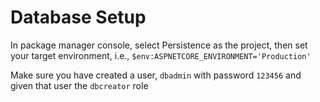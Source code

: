 # Database Setup

In package manager console, select Persistence as the project, then set your target environment, i.e., `$env:ASPNETCORE_ENVIRONMENT='Production'`

Make sure you have created a user, `dbadmin` with password `123456` and given that user the `dbcreator` role
